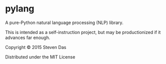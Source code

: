 # pylang
A pure-Python natural language processing (NLP) library.

This is intended as a self-instruction project, but may be productionized if it advances far enough.

Copyright © 2015 Steven Das

Distributed under the MIT License
